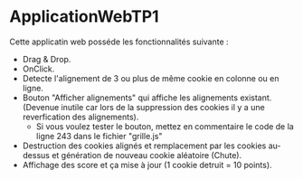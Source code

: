 # ApplicationWebTP1

Cette applicatin web posséde les fonctionnalités suivante :
* Drag & Drop.
* OnClick.
* Detecte l'alignement de 3 ou plus de même cookie en colonne ou en ligne.
* Bouton "Afficher alignements" qui affiche les alignements existant. (Devenue inutile car lors de la suppression des cookies il y a une reverfication des alignements).
  - Si vous voulez tester le bouton, mettez en commentaire le code de la ligne 243 dans le fichier "grille.js"
* Destruction des cookies alignés et remplacement par les cookies au-dessus et génération de nouveau cookie aléatoire (Chute).
* Affichage des score et ça mise à jour (1 cookie detruit = 10 points).
